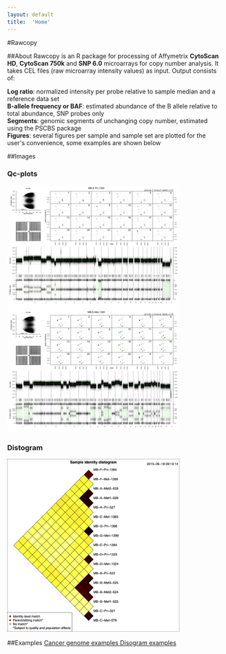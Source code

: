 ```yaml
---
layout: default
title:  'Home'
---
```


#Rawcopy

##About
Rawcopy is an R package for processing of Affymetrix **CytoScan HD**, **CytoScan 750k** and **SNP 6.0** microarrays for copy number analysis. It takes CEL files (raw microarray intensity values) as input. Output consists of:

**Log ratio**: normalized intensity per probe relative to sample median and a reference data set  
**B-allele frequency or BAF**: estimated abundance of the B allele relative to total abundance, SNP probes only  
**Segments**: genomic segments of unchanging copy number, estimated using the PSCBS package  
**Figures**: several figures per sample and sample set are plotted for the user's convenience, some examples are shown below


##Images

### Qc-plots
<a href='/images/qc.MB-E-Pri-1384.png'> 
<img src='/images/qc.MB-E-Pri-1384.png_small.png' width="400px">
</a>
<a href='/images/qc.MB-E-Met-1385.png'> 
<img src='/images/qc.MB-E-Met-1385.png_small.png' width="400px">
</a>


### Distogram
<a href='/images/sampleIdentityDistogram.png'> 
<img src='/images/sampleIdentityDistogram.png'  width="400px">
</a>

##Examples
<a href='/images/genomeexamples.pdf'>Cancer genome examples </a>
<a href='/images/distogramexamples.pdf'>Disogram examples </a>
